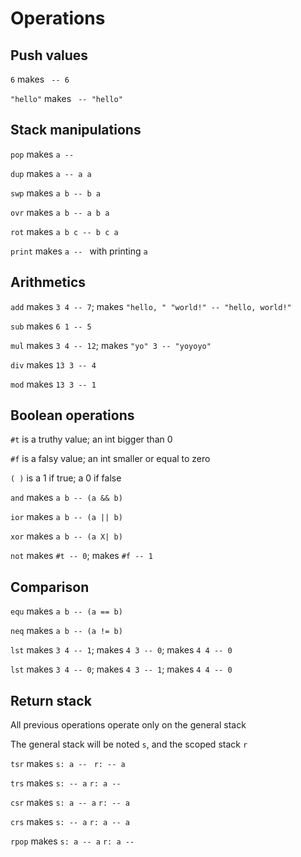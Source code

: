 # Operations

## Push values
`6` makes ` -- 6`

`"hello"` makes ` -- "hello"`

## Stack manipulations
`pop` makes `a -- `

`dup` makes `a -- a a`

`swp` makes `a b -- b a`

`ovr` makes `a b -- a b a`

`rot` makes `a b c -- b c a`

`print` makes `a -- ` with printing `a`

## Arithmetics
`add` makes `3 4 -- 7`; makes `"hello, " "world!" -- "hello, world!"`

`sub` makes `6 1 -- 5`

`mul` makes `3 4 -- 12`; makes `"yo" 3 -- "yoyoyo"`

`div` makes `13 3 -- 4`

`mod` makes `13 3 -- 1`

## Boolean operations
`#t` is a truthy value; an int bigger than 0

`#f` is a falsy value; an int smaller or equal to zero

`( )` is a 1 if true; a 0 if false

`and` makes `a b -- (a && b)`

`ior` makes `a b -- (a || b)`

`xor` makes `a b -- (a X| b)`

`not` makes `#t -- 0`; makes `#f -- 1`

## Comparison
`equ` makes `a b -- (a == b)`

`neq` makes `a b -- (a != b)`

`lst` makes `3 4 -- 1`; makes `4 3 -- 0`; makes `4 4 -- 0`

`lst` makes `3 4 -- 0`; makes `4 3 -- 1`; makes `4 4 -- 0`

## Return stack
All previous operations operate only on the general stack

The general stack will be noted `s`, and the scoped stack `r`

`tsr` makes `s: a -- ` `r: -- a`

`trs` makes `s: -- a` `r: a -- `

`csr` makes `s: a -- a` `r: -- a`

`crs` makes `s: -- a` `r: a -- a`

`rpop` makes `s: a -- a` `r: a -- `
